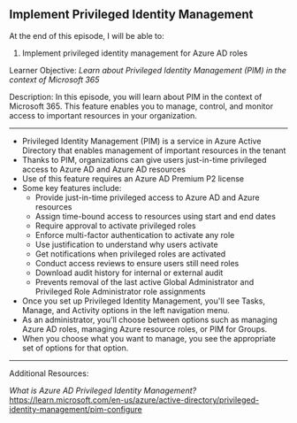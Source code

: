 ## Implement Privileged Identity Management
At the end of this episode, I will be able to:    

1. Implement privileged identity management for Azure AD roles

Learner Objective: *Learn about Privileged Identity Management (PIM) in the context of Microsoft 365*    

Description: In this episode, you will learn about PIM in the context of Microsoft 365. This feature enables you to manage, control, and monitor access to important resources in your organization. 

--------  

* Privileged Identity Management (PIM) is a service in Azure Active Directory that enables management of important resources in the tenant
* Thanks to PIM, organizations can give users just-in-time privileged access to Azure AD and Azure AD resources
* Use of this feature requires an Azure AD Premium P2 license 
* Some key features include:
	- Provide just-in-time privileged access to Azure AD and Azure resources
	- Assign time-bound access to resources using start and end dates
	- Require approval to activate privileged roles
	- Enforce multi-factor authentication to activate any role
	- Use justification to understand why users activate
	- Get notifications when privileged roles are activated
	- Conduct access reviews to ensure users still need roles
	- Download audit history for internal or external audit
	- Prevents removal of the last active Global Administrator and Privileged Role Administrator role assignments
* Once you set up Privileged Identity Management, you'll see Tasks, Manage, and Activity options in the left navigation menu. 
* As an administrator, you'll choose between options such as managing Azure AD roles, managing Azure resource roles, or PIM for Groups. 
* When you choose what you want to manage, you see the appropriate set of options for that option.

-----------

Additional Resources:

*What is Azure AD Privileged Identity Management?*
https://learn.microsoft.com/en-us/azure/active-directory/privileged-identity-management/pim-configure
